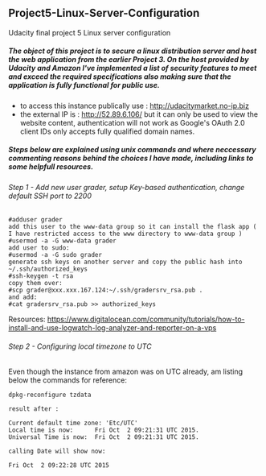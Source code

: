 ## Project5-Linux-Server-Configuration ##
Udacity final project 5 Linux server configuration

##### The object of this project is to secure a linux distribution server and host the web application from the earlier Project 3. On the host provided by Udacity and Amazon I've implemented a list of security features to meet and exceed the required specifications also making sure that the application is fully functional for public use. 
 - to access this instance publically use : http://udacitymarket.no-ip.biz
 - the external IP is : http://52.89.6.106/ but it can only be used to view the website content, authentication will not work as Google's OAuth 2.0 client IDs only accepts fully qualified domain names.

##### Steps below are explained using unix commands and where neccessary commenting reasons behind the choices I have made, including links to some helpfull resources. 

###### Step 1 - Add new user grader, setup Key-based authentication, change default SSH port to 2200

 ```
#adduser grader
add this user to the www-data group so it can install the flask app ( I have restricted access to the www directory to www-data group )
#usermod -a -G www-data grader
add user to sudo:
#usermod -a -G sudo grader
generate ssh keys on another server and copy the public hash into
~/.ssh/authorized_keys
#ssh-keygen -t rsa
copy them over:
#scp grader@xxx.xxx.167.124:~/.ssh/gradersrv_rsa.pub .
and add:
#cat gradersrv_rsa.pub >> authorized_keys
 ```
Resources: https://www.digitalocean.com/community/tutorials/how-to-install-and-use-logwatch-log-analyzer-and-reporter-on-a-vps

###### Step 2 - Configuring local timezone to UTC
Even though the instance from amazon was on UTC already, am listing below the commands for reference:

```
dpkg-reconfigure tzdata

result after :

Current default time zone: 'Etc/UTC'
Local time is now:      Fri Oct  2 09:21:31 UTC 2015.
Universal Time is now:  Fri Oct  2 09:21:31 UTC 2015.

calling Date will show now:

Fri Oct  2 09:22:28 UTC 2015
```
